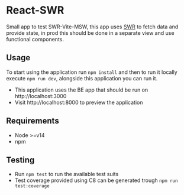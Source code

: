 # React-SWR

Small app to test SWR-Vite-MSW, this app uses [SWR](https://swr.vercel.app/) to fetch data and provide state,
in prod this should be done in a separate view and use functional components.

## Usage

To start using the application run `npm install` and then to run it locally
execute `npm run dev`, alongside this application you can run it.

- This application uses the BE app that should be run on http://localhost:3000
- Visit http://localhost:8000 to preview the application

## Requirements

- Node >=v14
- npm

## Testing

- Run `npm test` to run the available test suits
- Test coverage provided using C8 can be generated trough `npm run test:coverage`

